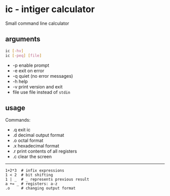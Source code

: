 # ic - intiger calculator

Small command line calculator


## arguments
``` sh
ic [-hv]
ic [-peq] [file]
```
  * -p  enable prompt
  * -e  exit on error
  * -q  quiet (no error messages)
  * -h  help
  * -v  print version and exit
  * file   use file instead of `stdin`

## usage
Commands:
  * .q  exit ic
  * .d  decimal output format
  * .o  octal format
  * .x  hexadecimal format
  * .r  print contents of all registers
  * .c  clear the screen

-----------------------------------------------

```
1+2*3  # infix expressions
1 < 2  # bit shifting
1 | _  # _ represents previous result
a += _ # registers: a-z
.o     # changing output format
```
